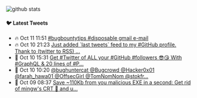 ![github stats](https://github-readme-stats.vercel.app/api?username=nil0x42&show_icons=true&count_private=true&include_all_commits=true&hide_title=true&cache_seconds=1800)

#### :bird: Latest Tweets
<ul>
<!-- LATEST-TWEETS:START -->
<li>🔥 Oct 11 11:51 <a href='https://twitter.com/nil0x42/status/1315258708859944961'>#bugbountytips     #disposable gmail e-mail</a></li>
<li>🔥 Oct 10 21:23 <a href='https://twitter.com/nil0x42/status/1315040199567704064'>Just added `last tweets` feed to my #GitHub profile. Thank to  (twitter to RSS) ...</a></li>
<li>🚀 Oct 10 15:31 <a href='https://twitter.com/nil0x42/status/1314951689837871106'>Get #Twitter of ALL your #GitHub #followers 😎😘  With #GraphQL & 20 lines of #P...</a></li>
<li>💯 Oct 10 10:20 <a href='https://twitter.com/sahil__soni_18/status/1314873472749694976'>@bughuntercat @Bugcrowd @Hacker0x01 @farah_hawa01 @OffsecGirl @TomNomNom @stokfr...</a></li>
<li>🚀 Oct 09 08:37 <a href='https://twitter.com/nil0x42/status/1314485106539745281'>Save ~110Kb from you malicious EXE in a second:  Get rid of mingw's CRT 🚮 and u...</a></li>

<!-- LATEST-TWEETS:END -->
</ul>

<!--
### :zap: Recent Activity
-->

<!--START_SECTION:activity-->
<!--
1. ❗️ Closed issue [#27](https://github.com/nil0x42/duplicut/issues/27) in [nil0x42/duplicut](https://github.com/nil0x42/duplicut)
2. ❗️ Closed issue [#19](https://github.com/nil0x42/duplicut/issues/19) in [nil0x42/duplicut](https://github.com/nil0x42/duplicut)
3. ❗️ Closed issue [#23](https://github.com/nil0x42/duplicut/issues/23) in [nil0x42/duplicut](https://github.com/nil0x42/duplicut)
4. 🎉 Merged PR [#28](https://github.com/nil0x42/duplicut/pull/28) in [nil0x42/duplicut](https://github.com/nil0x42/duplicut)
5. 💪 Opened PR [#28](https://github.com/nil0x42/duplicut/pull/28) in [nil0x42/duplicut](https://github.com/nil0x42/duplicut)
-->
<!--END_SECTION:activity-->

<!--
### Hi there 👋

**nil0x42/nil0x42** is a ✨ _special_ ✨ repository because its `README.md` (this file) appears on your GitHub profile.

Here are some ideas to get you started:

- 🔭 I’m currently working on ...
- 🌱 I’m currently learning ...
- 👯 I’m looking to collaborate on ...
- 🤔 I’m looking for help with ...
- 💬 Ask me about ...
- 📫 How to reach me: ...
- 😄 Pronouns: ...
- ⚡ Fun fact: ...
-->
